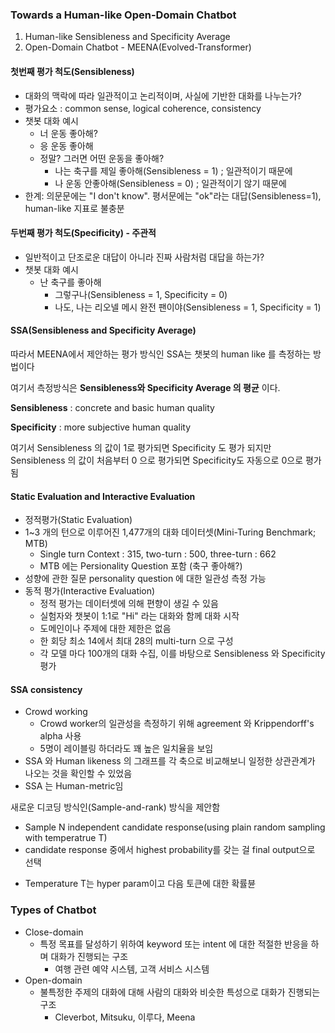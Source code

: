 ### Towards a Human-like Open-Domain Chatbot

1. Human-like Sensibleness and Specificity Average
2. Open-Domain Chatbot - MEENA(Evolved-Transformer)

#### 첫번째 평가 척도(Sensibleness)

* 대화의 맥락에 따라 일관적이고 논리적이며, 사실에 기반한 대화를 나누는가?
* 평가요소 : common sense, logical coherence, consistency
* 챗봇 대화 예시
    * 너 운동 좋아해?
    * 응 운동 좋아해
    * 정말? 그러면 어떤 운동을 좋아해?
        * 나는 축구를 제일 좋아해(Sensibleness = 1) ; 일관적이기 때문에
        * 나 운동 안좋아해(Sensibleness = 0) ; 일관적이기 않기 때문에
* 한계: 의문문에는 "I don't know". 평서문에는 "ok"라는 대답(Sensibleness=1), human-like 지표로 불충분

#### 두번째 평가 척도(Specificity) - 주관적

* 일반적이고 단조로운 대답이 아니라 진짜 사람처럼 대답을 하는가?
* 챗봇 대화 예시
    * 난 축구를 좋아해
        * 그렇구나(Sensibleness = 1, Specificity = 0)
        * 나도, 나는 리오넬 메시 완전 팬이야(Sensibleness = 1, Specificity = 1)

#### SSA(Sensibleness and Specificity Average)

따라서 MEENA에서 제안하는 평가 방식인 SSA는 챗봇의 human like 를 측정하는 방법이다

여기서 측정방식은 __Sensibleness와 Specificity Average 의 평균__ 이다.

__Sensibleness__ : concrete and basic human quality

__Specificity__ : more subjective human quality

여기서 Sensibleness 의 값이 1로 평가되면 Specificity 도 평가 되지만 Sensibleness 의 값이 처음부터 0 으로 평가되면 Specificity도 자동으로 0으로 평가됨

#### Static Evaluation and Interactive Evaluation

* 정적평가(Static Evaluation)
* 1~3 개의 턴으로 이루어진 1,477개의 대화 데이터셋(Mini-Turing Benchmark; MTB)
    * Single turn Context : 315, two-turn : 500, three-turn : 662
    * MTB 에는 Persionality Question 포함 (축구 좋아해?)
* 성향에 관한 질문 personality question 에 대한 일관성 측정 가능
* 동적 평가(Interactive Evaluation)
    * 정적 평가는 데이터셋에 의해 편향이 생길 수 있음
    * 실험자와 챗봇이 1:1로 "Hi" 라는 대화와 함께 대화 시작
    * 도메인이나 주제에 대한 제한은 없음
    * 한 회당 최소 14에서 최대 28의 multi-turn 으로 구성
    * 각 모델 마다 100개의 대화 수집, 이를 바탕으로 Sensibleness 와 Specificity 평가

#### SSA consistency

* Crowd working
    * Crowd worker의 일관성을 측정하기 위해 agreement 와 Krippendorff's alpha 사용
    * 5명이 레이블링 하더라도 꽤 높은 일치율을 보임
* SSA 와 Human likeness 의 그래프를 각 축으로 비교해보니 일정한 상관관계가 나오는 것을 확인할 수 있었음
* SSA 는 Human-metric임

새로운 디코딩 방식인(Sample-and-rank) 방식을 제안함

* Sample N independent candidate response(using plain random sampling with temperatrue T)
* candidate response 중에서 highest probability를 갖는 걸 final output으로 선택


- Temperature T는 hyper param이고 다음 토큰에 대한 확률뷴

### Types of Chatbot

* Close-domain
    * 특정 목표를 달성하기 위하여 keyword 또는 intent 에 대한 적절한 반응을 하며 대화가 진행되는 구조
        * 여행 관련 예약 시스템, 고객 서비스 시스템
* Open-domain
    * 불특정한 주제의 대화에 대해 사람의 대화와 비슷한 특성으로 대화가 진행되는 구조
        * Cleverbot, Mitsuku, 이루다, Meena